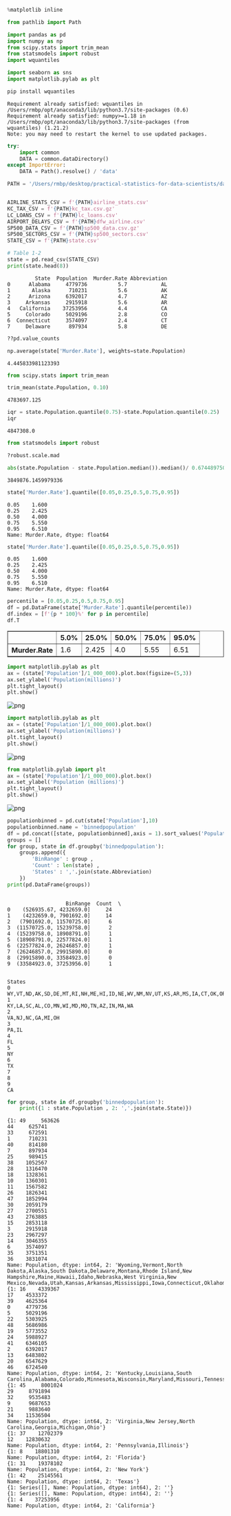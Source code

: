 ```python
%matplotlib inline

from pathlib import Path

import pandas as pd
import numpy as np
from scipy.stats import trim_mean
from statsmodels import robust
import wquantiles

import seaborn as sns
import matplotlib.pylab as plt
```


```python
pip install wquantiles
```

    Requirement already satisfied: wquantiles in /Users/rmbp/opt/anaconda3/lib/python3.7/site-packages (0.6)
    Requirement already satisfied: numpy>=1.18 in /Users/rmbp/opt/anaconda3/lib/python3.7/site-packages (from wquantiles) (1.21.2)
    Note: you may need to restart the kernel to use updated packages.



```python
try:
    import common
    DATA = common.dataDirectory()
except ImportError:
    DATA = Path().resolve() / 'data'
```


```python
PATH = '/Users/rmbp/desktop/practical-statistics-for-data-scientists/data/'
```


```python

AIRLINE_STATS_CSV = f'{PATH}airline_stats.csv'
KC_TAX_CSV = f'{PATH}kc_tax.csv.gz'
LC_LOANS_CSV = f'{PATH}lc_loans.csv'
AIRPORT_DELAYS_CSV = f'{PATH}dfw_airline.csv'
SP500_DATA_CSV = f'{PATH}sp500_data.csv.gz'
SP500_SECTORS_CSV = f'{PATH}sp500_sectors.csv'
STATE_CSV = f'{PATH}state.csv'
```


```python
# Table 1-2
state = pd.read_csv(STATE_CSV)
print(state.head(8))
```

             State  Population  Murder.Rate Abbreviation
    0      Alabama     4779736          5.7           AL
    1       Alaska      710231          5.6           AK
    2      Arizona     6392017          4.7           AZ
    3     Arkansas     2915918          5.6           AR
    4   California    37253956          4.4           CA
    5     Colorado     5029196          2.8           CO
    6  Connecticut     3574097          2.4           CT
    7     Delaware      897934          5.8           DE



```python
??pd.value_counts
```


```python
np.average(state['Murder.Rate'], weights=state.Population)
```




    4.445833981123393




```python
from scipy.stats import trim_mean
```


```python
trim_mean(state.Population, 0.10)
```




    4783697.125




```python
iqr = state.Population.quantile(0.75)-state.Population.quantile(0.25)
iqr
```




    4847308.0




```python
from statsmodels import robust
```


```python
?robust.scale.mad
```


```python
abs(state.Population - state.Population.median()).median()/ 0.6744897501960817
```




    3849876.1459979336




```python
state['Murder.Rate'].quantile([0.05,0.25,0.5,0.75,0.95])
```




    0.05    1.600
    0.25    2.425
    0.50    4.000
    0.75    5.550
    0.95    6.510
    Name: Murder.Rate, dtype: float64




```python
state['Murder.Rate'].quantile([0.05,0.25,0.5,0.75,0.95])
```




    0.05    1.600
    0.25    2.425
    0.50    4.000
    0.75    5.550
    0.95    6.510
    Name: Murder.Rate, dtype: float64




```python
percentile = [0.05,0.25,0.5,0.75,0.95]
df = pd.DataFrame(state['Murder.Rate'].quantile(percentile))
df.index = [f'{p * 100}%' for p in percentile]
df.T
```




<div>
<style scoped>
    .dataframe tbody tr th:only-of-type {
        vertical-align: middle;
    }

    .dataframe tbody tr th {
        vertical-align: top;
    }

    .dataframe thead th {
        text-align: right;
    }
</style>
<table border="1" class="dataframe">
  <thead>
    <tr style="text-align: right;">
      <th></th>
      <th>5.0%</th>
      <th>25.0%</th>
      <th>50.0%</th>
      <th>75.0%</th>
      <th>95.0%</th>
    </tr>
  </thead>
  <tbody>
    <tr>
      <th>Murder.Rate</th>
      <td>1.6</td>
      <td>2.425</td>
      <td>4.0</td>
      <td>5.55</td>
      <td>6.51</td>
    </tr>
  </tbody>
</table>
</div>




```python
import matplotlib.pylab as plt
ax = (state['Population']/1_000_000).plot.box(figsize=(5,3))
ax.set_ylabel('Population(millions)')
plt.tight_layout()
plt.show()
```


    
![png](output_17_0.png)
    



```python
import matplotlib.pylab as plt
ax = (state['Population']/1_000_000).plot.box()
ax.set_ylabel('Population(millions)')
plt.tight_layout()
plt.show()
```


    
![png](output_18_0.png)
    



```python
from matplotlib.pylab import plt
ax = (state['Population']/1_000_000).plot.box()
ax.set_ylabel('Population (millions)')
plt.tight_layout()
plt.show()
```


    
![png](output_19_0.png)
    



```python
populationbinned = pd.cut(state['Population'],10)
populationbinned.name = 'binnedpopulation'
df = pd.concat([state, populationbinned],axis = 1).sort_values('Population')
groups = []
for group, state in df.groupby('binnedpopulation'):
    groups.append({
        'BinRange' : group ,
        'Count' : len(state) ,
        'States' : ','.join(state.Abbreviation)
    })
print(pd.DataFrame(groups))    
    
```

                       BinRange  Count  \
    0    (526935.67, 4232659.0]     24   
    1    (4232659.0, 7901692.0]     14   
    2   (7901692.0, 11570725.0]      6   
    3  (11570725.0, 15239758.0]      2   
    4  (15239758.0, 18908791.0]      1   
    5  (18908791.0, 22577824.0]      1   
    6  (22577824.0, 26246857.0]      1   
    7  (26246857.0, 29915890.0]      0   
    8  (29915890.0, 33584923.0]      0   
    9  (33584923.0, 37253956.0]      1   
    
                                                                        States  
    0  WY,VT,ND,AK,SD,DE,MT,RI,NH,ME,HI,ID,NE,WV,NM,NV,UT,KS,AR,MS,IA,CT,OK,OR  
    1                                KY,LA,SC,AL,CO,MN,WI,MD,MO,TN,AZ,IN,MA,WA  
    2                                                        VA,NJ,NC,GA,MI,OH  
    3                                                                    PA,IL  
    4                                                                       FL  
    5                                                                       NY  
    6                                                                       TX  
    7                                                                           
    8                                                                           
    9                                                                       CA  



```python
for group, state in df.groupby('binnedpopulation'):
    print({1 : state.Population , 2: ','.join(state.State)})
```

    {1: 49     563626
    44     625741
    33     672591
    1      710231
    40     814180
    7      897934
    25     989415
    38    1052567
    28    1316470
    18    1328361
    10    1360301
    11    1567582
    26    1826341
    47    1852994
    30    2059179
    27    2700551
    43    2763885
    15    2853118
    3     2915918
    23    2967297
    14    3046355
    6     3574097
    35    3751351
    36    3831074
    Name: Population, dtype: int64, 2: 'Wyoming,Vermont,North Dakota,Alaska,South Dakota,Delaware,Montana,Rhode Island,New Hampshire,Maine,Hawaii,Idaho,Nebraska,West Virginia,New Mexico,Nevada,Utah,Kansas,Arkansas,Mississippi,Iowa,Connecticut,Oklahoma,Oregon'}
    {1: 16    4339367
    17    4533372
    39    4625364
    0     4779736
    5     5029196
    22    5303925
    48    5686986
    19    5773552
    24    5988927
    41    6346105
    2     6392017
    13    6483802
    20    6547629
    46    6724540
    Name: Population, dtype: int64, 2: 'Kentucky,Louisiana,South Carolina,Alabama,Colorado,Minnesota,Wisconsin,Maryland,Missouri,Tennessee,Arizona,Indiana,Massachusetts,Washington'}
    {1: 45     8001024
    29     8791894
    32     9535483
    9      9687653
    21     9883640
    34    11536504
    Name: Population, dtype: int64, 2: 'Virginia,New Jersey,North Carolina,Georgia,Michigan,Ohio'}
    {1: 37    12702379
    12    12830632
    Name: Population, dtype: int64, 2: 'Pennsylvania,Illinois'}
    {1: 8    18801310
    Name: Population, dtype: int64, 2: 'Florida'}
    {1: 31    19378102
    Name: Population, dtype: int64, 2: 'New York'}
    {1: 42    25145561
    Name: Population, dtype: int64, 2: 'Texas'}
    {1: Series([], Name: Population, dtype: int64), 2: ''}
    {1: Series([], Name: Population, dtype: int64), 2: ''}
    {1: 4    37253956
    Name: Population, dtype: int64, 2: 'California'}



```python

```


```python

```


```python

```


```python

```
